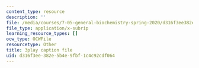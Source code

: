 ```yaml
---
content_type: resource
description: ''
file: /media/courses/7-05-general-biochemistry-spring-2020/d316f3ee382e5b4e9fbf1c4c92cdf064_i6GlN02PDr8.srt
file_type: application/x-subrip
learning_resource_types: []
ocw_type: OCWFile
resourcetype: Other
title: 3play caption file
uid: d316f3ee-382e-5b4e-9fbf-1c4c92cdf064
---
```


